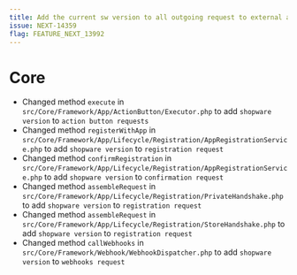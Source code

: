 ```yaml
---
title: Add the current sw version to all outgoing request to external apps
issue: NEXT-14359
flag: FEATURE_NEXT_13992
---
```

# Core
* Changed method `execute` in `src/Core/Framework/App/ActionButton/Executor.php` to add `shopware version` to `action button requests` 
* Changed method `registerWithApp` in `src/Core/Framework/App/Lifecycle/Registration/AppRegistrationService.php` to add `shopware version` to `registration request` 
* Changed method `confirmRegistration` in `src/Core/Framework/App/Lifecycle/Registration/AppRegistrationService.php` to add `shopware version` to `confirmation request`
* Changed method `assembleRequest` in `src/Core/Framework/App/Lifecycle/Registration/PrivateHandshake.php` to add `shopware version` to `registration request` 
* Changed method `assembleRequest` in `src/Core/Framework/App/Lifecycle/Registration/StoreHandshake.php` to add `shopware version` to `registration request` 
* Changed method `callWebhooks` in `src/Core/Framework/Webhook/WebhookDispatcher.php` to add `shopware version` to `webhooks request`
